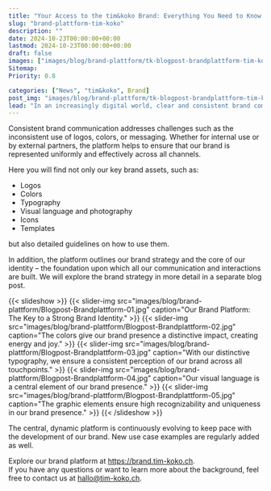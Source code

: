 ```yaml
---
title: "Your Access to the tim&koko Brand: Everything You Need to Know About Our Brand."
slug: "brand-plattform-tim-koko"
description: ""
date: 2024-10-23T00:00:00+00:00
lastmod: 2024-10-23T00:00:00+00:00
draft: false
images: ["images/blog/brand-plattform/tk-blogpost-brandplattform-tim-koko.png"]
Sitemap:
Priority: 0.8

categories: ["News", "tim&koko", Brand]
post_img: "images/blog/brand-plattform/tk-blogpost-brandplattform-tim-koko.png"
lead: "In an increasingly digital world, clear and consistent brand communication is more important than ever. Our brand platform serves as the central hub for presenting our brand and ensuring a cohesive brand experience."
---
```


Consistent brand communication addresses challenges such as the inconsistent use of logos, colors, or messaging. Whether for internal use or by external partners, the platform helps to ensure that our brand is represented uniformly and effectively across all channels.

Here you will find not only our key brand assets, such as:

* Logos
* Colors
* Typography
* Visual language and photography
* Icons
* Templates

but also detailed guidelines on how to use them.

In addition, the platform outlines our brand strategy and the core of our identity – the foundation upon which all our communication and interactions are built. We will explore the brand strategy in more detail in a separate blog post.

{{< slideshow >}}
{{< slider-img src="images/blog/brand-plattform/Blogpost-Brandplattform-01.jpg" caption="Our Brand Platform: The Key to a Strong Brand Identity." >}}
{{< slider-img src="images/blog/brand-plattform/Blogpost-Brandplattform-02.jpg" caption="The colors give our brand presence a distinctive impact, creating energy and joy." >}}
{{< slider-img src="images/blog/brand-plattform/Blogpost-Brandplattform-03.jpg" caption="With our distinctive typography, we ensure a consistent perception of our brand across all touchpoints." >}}
{{< slider-img src="images/blog/brand-plattform/Blogpost-Brandplattform-04.jpg" caption="Our visual language is a central element of our brand presence." >}}
{{< slider-img src="images/blog/brand-plattform/Blogpost-Brandplattform-05.jpg" caption="The graphic elements ensure high recognizability and uniqueness in our brand presence." >}}
{{< /slideshow >}}

The central, dynamic platform is continuously evolving to keep pace with the development of our brand. New use case examples are regularly added as well.
<br />

Explore our brand platform at <https://brand.tim-koko.ch>. <br />
If you have any questions or want to learn more about the background, feel free to contact us at [hallo@tim-koko.ch](mailto:hallo@tim-koko.ch).
